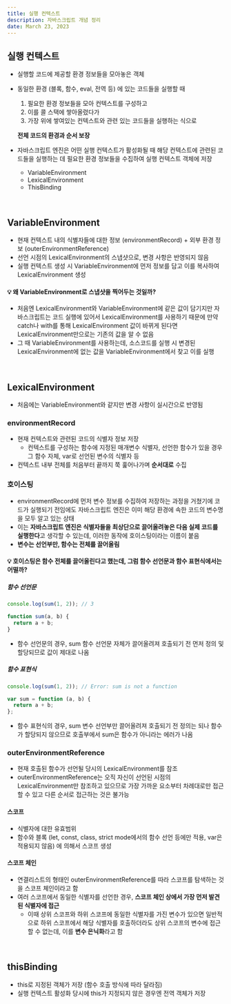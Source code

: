 ```yaml
---
title: 실행 컨텍스트
description: 자바스크립트 개념 정리
date: March 23, 2023
---
```


## 실행 컨텍스트

- 실행할 코드에 제공할 환경 정보들을 모아놓은 객체
- 동일한 환경 (블록, 함수, eval, 전역 등) 에 있는 코드들을 실행할 때

  1. 필요한 환경 정보들을 모아 컨텍스트를 구성하고
  2. 이를 콜 스택에 쌓아올렸다가
  3. 가장 위에 쌓여있는 컨텍스트와 관련 있는 코드들을 실행하는 식으로

  **전체 코드의 환경과 순서 보장**

- 자바스크립트 엔진은 어떤 실행 컨텍스트가 활성화될 때 해당 컨텍스트에 관련된 코드들을 실행하는 데 필요한 환경 정보들을 수집하여 실행 컨텍스트 객체에 저장
  - VariableEnvironment
  - LexicalEnvironment
  - ThisBinding

<br />

## VariableEnvironment

- 현재 컨텍스트 내의 식별자들에 대한 정보 (environmentRecord) + 외부 환경 정보 (outerEnvironmentReference)
- 선언 시점의 LexicalEnvironment의 스냅샷으로, 변경 사항은 반영되지 않음
- 실행 컨텍스트 생성 시 VariableEnvironment에 먼저 정보를 담고 이를 복사하여 LexicalEnvironment 생성

#### 💡 왜 VariableEnvironment로 스냅샷을 찍어두는 것일까?

- 처음엔 LexicalEnvironment와 VariableEnvironment에 같은 값이 담기지만 자바스크립트는 코드 실행에 있어서 LexicalEnvironment를 사용하기 때문에 만약 catch나 with를 통해 LexicalEnvironment 값이 바뀌게 된다면 LexicalEnvironment만으로는 기존의 값을 알 수 없음
- 그 때 VariableEnvironment를 사용하는데, 소스코드를 실행 시 변경된 LexicalEnvironment에 없는 값을 VariableEnvironment에서 찾고 이를 실행

<br />

## LexicalEnvironment

- 처음에는 VariableEnvironment와 같지만 변경 사항이 실시간으로 반영됨

### environmentRecord

- 현재 컨텍스트와 관련된 코드의 식별자 정보 저장
  - 컨텍스트를 구성하는 함수에 지정된 매개변수 식별자, 선언한 함수가 있을 경우 그 함수 자체, var로 선언된 변수의 식별자 등
- 컨텍스트 내부 전체를 처음부터 끝까지 쭉 훑어나가며 **순서대로** 수집

### 호이스팅

- environmentRecord에 먼저 변수 정보를 수집하여 저장하는 과정을 거쳤기에 코드가 실행되기 전임에도 자바스크립트 엔진은 이미 해당 환경에 속한 코드의 변수명을 모두 알고 있는 상태
- 이는 **자바스크립트 엔진은 식별자들을 최상단으로 끌어올려놓은 다음 실제 코드를 실행한다**고 생각할 수 있는데, 이러한 동작에 호이스팅이라는 이름이 붙음
- **변수는 선언부만, 함수는 전체를 끌어올림**

#### 💡 호이스팅은 함수 전체를 끌어올린다고 했는데, 그럼 함수 선언문과 함수 표현식에서는 어떨까?

##### 함수 선언문

```js
console.log(sum(1, 2)); // 3

function sum(a, b) {
  return a + b;
}
```

- 함수 선언문의 경우, sum 함수 선언문 자체가 끌어올려져 호출되기 전 먼저 정의 및 할당되므로 값이 제대로 나옴

##### 함수 표현식

```js
console.log(sum(1, 2)); // Error: sum is not a function

var sum = function (a, b) {
  return a + b;
};
```

- 함수 표현식의 경우, sum 변수 선언부만 끌어올려져 호출되기 전 정의는 되나 함수가 할당되지 않으므로 호출부에서 sum은 함수가 아니라는 에러가 나옴

### outerEnvironmentReference

- 현재 호출된 함수가 선언될 당시의 LexicalEnvironment를 참조
- outerEnvironmentReference는 오직 자신이 선언된 시점의 LexicalEnvironment만 참조하고 있으므로 가장 가까운 요소부터 차례대로만 접근할 수 있고 다른 순서로 접근하는 것은 불가능

#### 스코프

- 식별자에 대한 유효범위
- 함수와 블록 (let, const, class, strict mode에서의 함수 선언 등에만 적용, var은 적용되지 않음) 에 의해서 스코프 생성

#### 스코프 체인

- 연결리스트의 형태인 outerEnvironmentReference를 따라 스코프를 탐색하는 것을 스코프 체인이라고 함
- 여러 스코프에서 동일한 식별자를 선언한 경우, **스코프 체인 상에서 가장 먼저 발견된 식별자에 접근**
  - 이때 상위 스코프와 하위 스코프에 동일한 식별자를 가진 변수가 있으면 일반적으로 하위 스코프에서 해당 식별자를 호출하더라도 상위 스코프의 변수에 접근할 수 없는데, 이를 **변수 은닉화**라고 함

<br />

## thisBinding

- this로 지정된 객체가 저장 (함수 호출 방식에 따라 달라짐)
- 실행 컨텍스트 활성화 당시에 this가 지정되지 않은 경우엔 전역 객체가 저장
